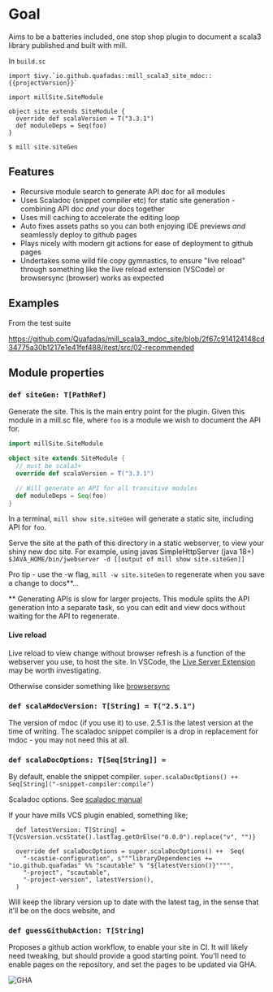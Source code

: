 # Goal

Aims to be a batteries included, one stop shop plugin to document a scala3 library published and built with mill.

In `build.sc`

```
import $ivy.`io.github.quafadas::mill_scala3_site_mdoc::{{projectVersion}}`

import millSite.SiteModule

object site extends SiteModule {
  override def scalaVersion = T("3.3.1")
  def moduleDeps = Seq(foo)
}

```

```console
$ mill site.siteGen
```


## Features

- Recursive module search to generate API doc for all modules
- Uses Scaladoc (snippet compiler etc) for static site generation - combining API doc _and_ your docs together
- Uses mill caching to accelerate the editing loop
- Auto fixes assets paths so you can both enjoying IDE previews _and_ seamlessly deploy to github pages
- Plays nicely with modern git actions for ease of deployment to github pages
- Undertakes some wild file copy gymnastics, to ensure "live reload" through something like the live reload extension (VSCode) or browsersync (browser) works as expected

## Examples

From the test suite

https://github.com/Quafadas/mill_scala3_mdoc_site/blob/2f67c914124148cd34775a30b1217e1e41fef488/itest/src/02-recommended



## Module properties

### `def siteGen: T[PathRef]`

Generate the site. This is the main entry point for the plugin. Given this module in a mill.sc file, where `foo` is a module we wish to document the API for.

```scala
import millSite.SiteModule

object site extends SiteModule {
  // must be scala3+
  override def scalaVersion = T("3.3.1")

  // Will generate an API for all transitive modules
  def moduleDeps = Seq(foo)
}
```
In a terminal, `mill show site.siteGen` will generate a static site, including API for `foo`.

Serve the site at the path of this directory in a static webserver, to view your shiny new doc site. For example, using javas SimpleHttpServer (java 18+)
```$JAVA_HOME/bin/jwebserver -d [[output of mill show site.siteGen]]```

Pro tip - use the -w flag, `mill -w site.siteGen` to regenerate when you save a change to docs**...

** Generating APIs is slow for larger projects. This module splits the API generation into a separate task, so you can edit and view docs without waiting for the API to regenerate.

#### Live reload
Live reload to view change without browser refresh is a function of the webserver you use, to host the site. In VSCode, the [Live Server Extension](https://marketplace.visualstudio.com/items?itemName=ritwickdey.LiveServer) may be worth investigating.

Otherwise consider something like [browsersync](https://www.browsersync.io/)


### `def scalaMdocVersion: T[String] = T("2.5.1")`

The version of mdoc (if you use it) to use. 2.5.1 is the latest version at the time of writing. The scaladoc snippet compiler is a drop in replacement for mdoc - you may not need this at all.

### `def scalaDocOptions: T[Seq[String]] = `

By default, enable the snippet compiler.
```super.scalaDocOptions() ++ Seq[String]("-snippet-compiler:compile")```

Scaladoc options. See
[scaladoc manual](https://docs.scala-lang.org/scala3/guides/scaladoc/index.html)

If your have mills VCS plugin enabled, something like;

```
  def latestVersion: T[String] = T{VcsVersion.vcsState().lastTag.getOrElse("0.0.0").replace("v", "")}

  override def scalaDocOptions = super.scalaDocOptions() ++  Seq(
    "-scastie-configuration", s"""libraryDependencies += "io.github.quafadas" %% "scautable" % "${latestVersion()}"""",
    "-project", "scautable",
    "-project-version", latestVersion(),
  )
```
Will keep the library version up to date with the latest tag, in the sense that it'll be on the docs website, and

### `def guessGithubAction: T[String]`

Proposes a github action workflow, to enable your site in CI. It will likely need tweaking, but should provide a good starting point. You'll need to enable pages on the repository, and set the pages to be updated via GHA.

![GHA](../images/GHA_setup.png)

